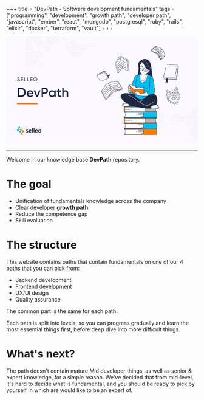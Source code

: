 +++
title = "DevPath - Software development fundamentals"
tags = ["programming", "development", "growth path", "developer path", "javascript", "ember", "react", "mongodb", "postgresql", "ruby", "rails", "elixir", "docker", "terraform", "vault"]
+++

![DevPath](https://github.com/Selleo/DevPath/raw/master/devpath.png)

----

Welcome in our knowledge base **DevPath** repository.

# The goal
- Unification of fundamentals knowledge across the company
- Clear developer **growth path**
- Reduce the competence gap
- Skill evaluation

# The structure

This website contains paths that contain fundamentals on one of our 4 paths that you can pick from:
- Backend development
- Frontend development
- UX/UI design
- Quality assurance

The common part is the same for each path.

Each path is split into levels, so you can progress gradually and learn the most essential things first, before deep dive into more difficult things.

# What's next?

The path doesn't contain mature Mid developer things, as well as senior & expert knowledge, for a simple reason. We've decided that from mid-level, it's hard to decide what is fundamental, and you should be ready to pick by yourself in which are would like to be an expert of.
